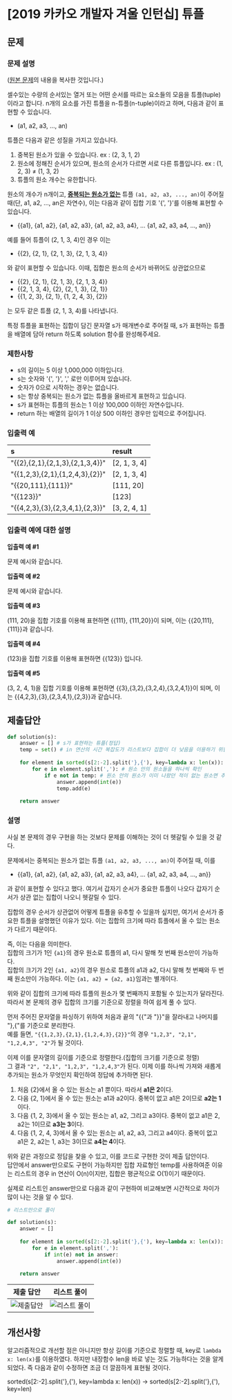 # [2019 카카오 개발자 겨울 인턴십] 튜플
## 문제
### 문제 설명
([원본 문제](https://programmers.co.kr/learn/courses/30/lessons/64065)의 내용을 복사한 것입니다.)

셀수있는 수량의 순서있는 열거 또는 어떤 순서를 따르는 요소들의 모음을 튜플(tuple)이라고 합니다. n개의 요소를 가진 튜플을 n-튜플(n-tuple)이라고 하며, 다음과 같이 표현할 수 있습니다.

* (a1, a2, a3, ..., an)

튜플은 다음과 같은 성질을 가지고 있습니다.

1. 중복된 원소가 있을 수 있습니다. ex : (2, 3, 1, 2)
2. 원소에 정해진 순서가 있으며, 원소의 순서가 다르면 서로 다른 튜플입니다. ex : (1, 2, 3) ≠ (1, 3, 2)
3. 튜플의 원소 개수는 유한합니다.

원소의 개수가 n개이고, <ins><b>중복되는 원소가 없는</b></ins> 튜플 ```(a1, a2, a3, ..., an)```이 주어질 때(단, a1, a2, ..., an은 자연수), 이는 다음과 같이 집합 기호 '{', '}'를 이용해 표현할 수 있습니다.

* {{a1}, {a1, a2}, {a1, a2, a3}, {a1, a2, a3, a4}, ... {a1, a2, a3, a4, ..., an}}

예를 들어 튜플이 (2, 1, 3, 4)인 경우 이는

* {{2}, {2, 1}, {2, 1, 3}, {2, 1, 3, 4}}

와 같이 표현할 수 있습니다. 이때, 집합은 원소의 순서가 바뀌어도 상관없으므로

* {{2}, {2, 1}, {2, 1, 3}, {2, 1, 3, 4}}
* {{2, 1, 3, 4}, {2}, {2, 1, 3}, {2, 1}}
* {{1, 2, 3}, {2, 1}, {1, 2, 4, 3}, {2}}

는 모두 같은 튜플 (2, 1, 3, 4)를 나타냅니다.

특정 튜플을 표현하는 집합이 담긴 문자열 s가 매개변수로 주어질 때, s가 표현하는 튜플을 배열에 담아 return 하도록 solution 함수를 완성해주세요.

### 제한사항
* s의 길이는 5 이상 1,000,000 이하입니다.
* s는 숫자와 '{', '}', ',' 로만 이루어져 있습니다.
* 숫자가 0으로 시작하는 경우는 없습니다.
* s는 항상 중복되는 원소가 없는 튜플을 올바르게 표현하고 있습니다.
* s가 표현하는 튜플의 원소는 1 이상 100,000 이하인 자연수입니다.
* return 하는 배열의 길이가 1 이상 500 이하인 경우만 입력으로 주어집니다.

### 입출력 예
|s|result|
|:---|:---|
|"{{2},{2,1},{2,1,3},{2,1,3,4}}"|[2, 1, 3, 4]|
|"{{1,2,3},{2,1},{1,2,4,3},{2}}"|[2, 1, 3, 4]|
|"{{20,111},{111}}"|[111, 20]|
|"{{123}}"|[123]|
|"{{4,2,3},{3},{2,3,4,1},{2,3}}"|[3, 2, 4, 1]|

### 입출력 예에 대한 설명
**입출력 예 #1**

문제 예시와 같습니다.

**입출력 예 #2**

문제 예시와 같습니다.

**입출력 예 #3**

(111, 20)을 집합 기호를 이용해 표현하면 {{111}, {111,20}}이 되며, 이는 {{20,111},{111}}과 같습니다.

**입출력 예 #4**

(123)을 집합 기호를 이용해 표현하면 {{123}} 입니다.

**입출력 예 #5**

(3, 2, 4, 1)을 집합 기호를 이용해 표현하면 {{3},{3,2},{3,2,4},{3,2,4,1}}이 되며, 이는 {{4,2,3},{3},{2,3,4,1},{2,3}}과 같습니다.

## 제출답안
```python
def solution(s):
    answer = [] # s가 표현하는 튜플(정답)
    temp = set() # in 연산의 시간 복잡도가 리스트보다 집합이 더 낮음을 이용하기 위함
    
    for element in sorted(s[2:-2].split('},{'), key=lambda x: len(x)): # 각 집합의 원소 수에 따라 오름차순 정렬
        for e in element.split(','): # 원소 안의 원소들을 하나씩 확인
            if e not in temp: # 원소 안의 원소가 이미 나왔던 적이 없는 원소면 추가
                answer.append(int(e))
                temp.add(e)
    
    return answer
```
### 설명
사실 본 문제의 경우 구현을 하는 것보다 문제를 이해하는 것이 더 헷갈릴 수 있을 것 같다.

문제에서는 중복되는 원소가 없는 튜플 ```(a1, a2, a3, ..., an)```이 주어질 때, 이를

* {{a1}, {a1, a2}, {a1, a2, a3}, {a1, a2, a3, a4}, ... {a1, a2, a3, a4, ..., an}}

과 같이 표현할 수 있다고 했다. 여기서 갑자기 순서가 중요한 튜플이 나오다 갑자기 순서가 상관 없는 집합이 나오니 헷갈릴 수 있다.

집합의 경우 순서가 상관없어 어떻게 튜플을 유추할 수 있을까 싶지만, 여기서 순서가 중요한 튜플을 설명했던 이유가 있다. 
이는 집합의 크기에 따라 튜플에서 올 수 있는 원소가 다르기 때문이다.

즉, 이는 다음을 의미한다.  
집합의 크기가 1인 ```{a1}```의 경우 원소로 튜플의 a1, 다시 말해 첫 번째 원소만이 가능하다.  
집합의 크기가 2인 ```{a1, a2}```의 경우 원소로 튜플의 a1과 a2, 다시 말해 첫 번째와 두 번째 원소만이 가능하다. 
이는 ```{a1, a2} = {a2, a1}```임과는 별개이다.

위와 같이 집합의 크기에 따라 튜플의 원소가 몇 번째까지 포함될 수 있는지가 달라진다.  
따라서 본 문제의 경우 집합의 크기를 기준으로 정렬을 하여 쉽게 풀 수 있다.

먼저 주어진 문자열을 파싱하기 위하여 처음과 끝의 "{{"과 "}}"을 잘라내고 나머지를 "},{"를 기준으로 분리한다.  
예를 들면, ```"{{1,2,3},{2,1},{1,2,4,3},{2}}"```의 경우 ```"1,2,3", "2,1", "1,2,4,3", "2"```가 될 것이다.

이제 이를 문자열의 길이를 기준으로 정렬한다.(집합의 크기를 기준으로 정렬)  
그 결과 ```"2", "2,1", "1,2,3", "1,2,4,3"```가 된다. 이제 이를 하나씩 가져와 새롭게 추가되는 원소가 무엇인지 확인하여 정답에 추가하면 된다.

1. 처음 {2}에서 올 수 있는 원소는 a1 뿐이다. 따라서 <b>a1은 2</b>이다.
2. 다음 {2, 1}에서 올 수 있는 원소는 a1과 a2이다. 중복이 없고 a1은 2이므로 <b>a2는 1</b>이다.
3. 다음 {1, 2, 3}에서 올 수 있는 원소는 a1, a2, 그리고 a3이다. 중복이 없고 a1은 2, a2는 1이므로 <b>a3는 3</b>이다.
4. 다음 {1, 2, 4, 3}에서 올 수 있는 원소는 a1, a2, a3, 그리고 a4이다. 중복이 없고 a1은 2, a2는 1, a3는 3이므로 <b>a4는 4</b>이다.

위와 같은 과정으로 정답을 찾을 수 있고, 이를 코드로 구현한 것이 제출 답안이다.  
답안에서 answer만으로도 구현이 가능하지만 집합 자료형인 temp를 사용하여준 이유는 리스트의 경우 in 연산이 O(n)이지만, 집합은 평균적으로 O(1)이기 때문이다.

실제로 리스트인 answer만으로 다음과 같이 구현하여 비교해보면 시간적으로 차이가 많이 나는 것을 알 수 있다.
```python
# 리스트만으로 풀이

def solution(s):
    answer = []
    
    for element in sorted(s[2:-2].split('},{'), key=lambda x: len(x)):
        for e in element.split(','):
            if int(e) not in answer:
                answer.append(int(e))
    
    return answer
```

|제출 답안|리스트 풀이|
|:---:|:---:|
|![제출답안](https://user-images.githubusercontent.com/77680436/111302445-c39d1480-8696-11eb-8475-8b864233725e.png)|![리스트 풀이](https://user-images.githubusercontent.com/77680436/111302542-e0d1e300-8696-11eb-91d8-d6c5e5a5167c.png)|

## 개선사항
알고리즘적으로 개선할 점은 아니지만 항상 길이를 기준으로 정렬할 때, key로 ```lambda x: len(x)```를 이용하였다. 
하지만 내장함수 len을 바로 넣는 것도 가능하다는 것을 알게 되었다. 즉 다음과 같이 수정하면 조금 더 깔끔하게 표현될 것이다.

sorted(s[2:-2].split('},{'), key=lambda x: len(x)) → sorted(s[2:-2].split('},{'), key=len)
